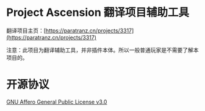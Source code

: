# Project Ascension 翻译项目辅助工具

翻译项目主页：[https://paratranz.cn/projects/3317](https://paratranz.cn/projects/3317)

注意：此项目为翻译辅助工具，并非插件本体。所以一般普通玩家是不需要了解本项目的。

# 开源协议

[GNU Affero General Public License v3.0](https://choosealicense.com/licenses/agpl-3.0/)
